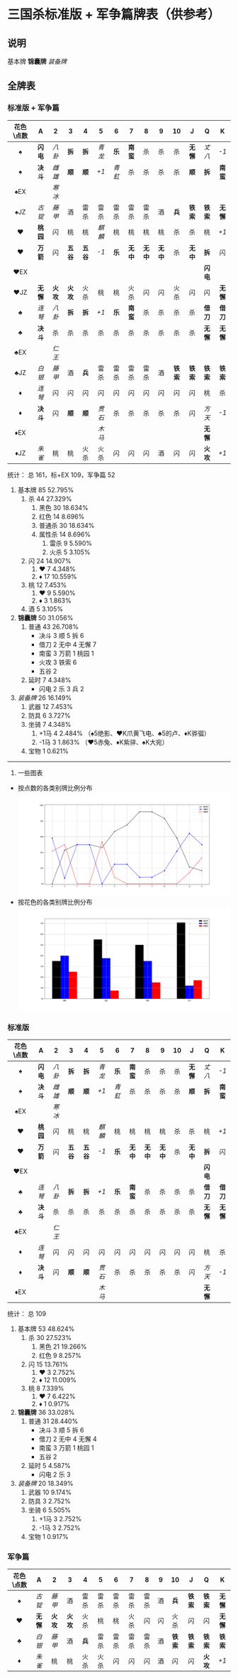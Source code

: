 # 三国杀标准版 + 军争篇牌表（供参考）

## 说明

基本牌 **锦囊牌** *装备牌*

## 全牌表

### 标准版 + 军争篇

| 花色\点数 |    A     |    2     |    3     |    4     |   5    |   6    |    7     |    8     |    9     |    10    |    J     |    Q     |    K     |
| :-------: | :------: | :------: | :------: | :------: | :----: | :----: | :------: | :------: | :------: | :------: | :------: | :------: | :------: |
|     ♠     | **闪电** |  *八卦*  |  **拆**  |  **拆**  | *青龙* | **乐** | **南蛮** |    杀    |    杀    |    杀    | **无懈** |  *丈八*  |   *-1*   |
|     ♠     | **决斗** |  *雌雄*  |  **顺**  |  **顺**  |  *+1*  | *青釭* |    杀    |    杀    |    杀    |    杀    |  **顺**  |  **拆**  | **南蛮** |
|    ♠EX    |          |  *寒冰*  |          |          |        |        |          |          |          |          |          |          |          |
|    ♠JZ    |  *古锭*  |  *藤甲*  |    酒    |   雷杀   |  雷杀  |  雷杀  |   雷杀   |   雷杀   |    酒    |  **兵**  | **铁索** | **铁索** | **无懈** |
|     ♥     | **桃园** |    闪    |    桃    |    桃    | *麒麟* |   桃   |    桃    |    桃    |    桃    |    杀    |    杀    |    桃    |   *+1*   |
|     ♥     | **万箭** |    闪    | **五谷** | **五谷** |  *-1*  | **乐** | **无中** | **无中** | **无中** |    杀    | **无中** |  **拆**  |    闪    |
|    ♥EX    |          |          |          |          |        |        |          |          |          |          |          | **闪电** |          |
|    ♥JZ    | **无懈** | **火攻** | **火攻** |   火杀   |   桃   |   桃   |   火杀   |    闪    |    闪    |   火杀   |    闪    |    闪    | **无懈** |
|     ♣     |  *连弩*  |  *八卦*  |  **拆**  |  **拆**  |  *+1*  | **乐** | **南蛮** |    杀    |    杀    |    杀    |    杀    | **借刀** | **借刀** |
|     ♣     | **决斗** |    杀    |    杀    |    杀    |   杀   |   杀   |    杀    |    杀    |    杀    |    杀    |    杀    | **无懈** | **无懈** |
|    ♣EX    |          |  *仁王*  |          |          |        |        |          |          |          |          |          |          |          |
|    ♣JZ    |  *白银*  |  *藤甲*  |    酒    |  **兵**  |  雷杀  |  雷杀  |   雷杀   |   雷杀   |    酒    | **铁索** | **铁索** | **铁索** | **铁索** |
|     ♦     |  *连弩*  |    闪    |    闪    |    闪    |   闪   |   闪   |    闪    |    闪    |    闪    |    闪    |    闪    |    桃    |    杀    |
|     ♦     | **决斗** |    闪    |  **顺**  |  **顺**  | *贯石* |   杀   |    杀    |    杀    |    杀    |    杀    |    闪    |  *方天*  |   *-1*   |
|    ♦EX    |          |          |          |          | *木马* |        |          |          |          |          |          | **无懈** |          |
|    ♦JZ    |  *朱雀*  |    桃    |    桃    |   火杀   |  火杀  |   闪   |    闪    |    闪    |    酒    |    闪    |    闪    | **火攻** |   *+1*   |

统计： 总 161，标+EX 109，军争篇 52

1. 基本牌 85 52.795%
   1. 杀 44 27.329%
      1. 黑色 30 18.634%
      2. 红色 14 8.696%
      3. 普通杀 30 18.634%
      4. 属性杀 14 8.696%
         1. 雷杀 9 5.590%
         2. 火杀 5 3.105%
   2. 闪 24 14.907%
      1. ♥ 7 4.348%
      2. ♦ 17 10.559%
   3. 桃 12 7.453%
      1. ♥ 9 5.590%
      2. ♦ 3 1.863%
   4. 酒 5 3.105%
2. **锦囊牌** 50 31.056%
   1. 普通 43 26.708%
      - 决斗 3 顺 5 拆 6
      - 借刀 2 无中 4 无懈 7
      - 南蛮 3 万箭 1 桃园 1
      - 火攻 3 铁索 6
      - 五谷 2
   2. 延时 7 4.348%
      - 闪电 2 乐 3 兵 2
3. *装备牌* 26 16.149%
   1. 武器 12 7.453%
   2. 防具 6 3.727%
   3. 坐骑 7 4.348%
      1. +1马 4 2.484% （♠5绝影、♥K爪黄飞电、♣5的卢、♦K骅骝）
      2. -1马 3 1.863% （♥5赤兔、♦K紫骍、♠K大宛）
   4. 宝物 1 0.621%

----

1. 一些图表

- 按点数的各类别牌比例分布 ![按点数的各类别牌比例分布](./assets/images/Std-CardNumDistribution.png)
- 按花色的各类别牌比例分布 ![按花色的各类别牌比例分布](./assets/images/Std-CardSuitDistribution.png)

### 标准版

| 花色\点数 |    A     |   2    |    3     |    4     |   5    |   6    |    7     |    8     |    9     |  10   |    J     |    Q     |    K     |
| :-------: | :------: | :----: | :------: | :------: | :----: | :----: | :------: | :------: | :------: | :---: | :------: | :------: | :------: |
|     ♠     | **闪电** | *八卦* |  **拆**  |  **拆**  | *青龙* | **乐** | **南蛮** |    杀    |    杀    |  杀   | **无懈** |  *丈八*  |   *-1*   |
|     ♠     | **决斗** | *雌雄* |  **顺**  |  **顺**  |  *+1*  | *青釭* |    杀    |    杀    |    杀    |  杀   |  **顺**  |  **拆**  | **南蛮** |
|    ♠EX    |          | *寒冰* |          |          |        |        |          |          |          |       |          |          |          |
|     ♥     | **桃园** |   闪   |    桃    |    桃    | *麒麟* |   桃   |    桃    |    桃    |    桃    |  杀   |    杀    |    桃    |   *+1*   |
|     ♥     | **万箭** |   闪   | **五谷** | **五谷** |  *-1*  | **乐** | **无中** | **无中** | **无中** |  杀   | **无中** |  **拆**  |    闪    |
|    ♥EX    |          |        |          |          |        |        |          |          |          |       |          | **闪电** |          |
|     ♣     |  *连弩*  | *八卦* |  **拆**  |  **拆**  |  *+1*  | **乐** | **南蛮** |    杀    |    杀    |  杀   |    杀    | **借刀** | **借刀** |
|     ♣     | **决斗** |   杀   |    杀    |    杀    |   杀   |   杀   |    杀    |    杀    |    杀    |  杀   |    杀    | **无懈** | **无懈** |
|    ♣EX    |          | *仁王* |          |          |        |        |          |          |          |       |          |          |          |
|     ♦     |  *连弩*  |   闪   |    闪    |    闪    |   闪   |   闪   |    闪    |    闪    |    闪    |  闪   |    闪    |    桃    |    杀    |
|     ♦     | **决斗** |   闪   |  **顺**  |  **顺**  | *贯石* |   杀   |    杀    |    杀    |    杀    |  杀   |    闪    |  *方天*  |   *-1*   |
|    ♦EX    |          |        |          |          | *木马* |        |          |          |          |       |          | **无懈** |          |

统计： 总 109

1. 基本牌 53 48.624%
   1. 杀 30 27.523%
      1. 黑色 21 19.266%
      2. 红色 9 8.257%
   2. 闪 15 13.761%
      1. ♥ 3 2.752%
      2. ♦ 12 11.009%
   3. 桃 8 7.339%
      1. ♥ 7 6.422%
      2. ♦ 1 0.917%
2. **锦囊牌** 36 33.028%
   1. 普通 31 28.440%
      - 决斗 3 顺 5 拆 6
      - 借刀 2 无中 4 无懈 4
      - 南蛮 3 万箭 1 桃园 1
      - 五谷 2
   2. 延时 5 4.587%
      - 闪电 2 乐 3
3. *装备牌* 20 18.349%
   1. 武器 10 9.174%
   2. 防具 3 2.752%
   3. 坐骑 6 5.505%
      1. +1马 3 2.752%
      2. -1马 3 2.752%
   4. 宝物 1 0.917%

### 军争篇

| 花色\点数 |    A     |    2     |    3     |   4    |   5   |   6   |   7   |   8   |   9   |    10    |    J     |    Q     |    K     |
| :-------: | :------: | :------: | :------: | :----: | :---: | :---: | :---: | :---: | :---: | :------: | :------: | :------: | :------: |
|     ♠     |  *古锭*  |  *藤甲*  |    酒    |  雷杀  | 雷杀  | 雷杀  | 雷杀  | 雷杀  |  酒   |  **兵**  | **铁索** | **铁索** | **无懈** |
|     ♥     | **无懈** | **火攻** | **火攻** |  火杀  |  桃   |  桃   | 火杀  |  闪   |  闪   |   火杀   |    闪    |    闪    | **无懈** |
|     ♣     |  *白银*  |  *藤甲*  |    酒    | **兵** | 雷杀  | 雷杀  | 雷杀  | 雷杀  |  酒   | **铁索** | **铁索** | **铁索** | **铁索** |
|     ♦     |  *朱雀*  |    桃    |    桃    |  火杀  | 火杀  |  闪   |  闪   |  闪   |  酒   |    闪    |    闪    | **火攻** |   *+1*   |
